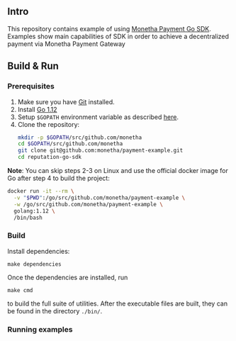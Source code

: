 ## Intro

This repository contains example of using [Monetha Payment Go SDK](https://github.com/monetha/payment-go-sdk). Examples show main capabilities of SDK in order to achieve a decentralized payment via Monetha Payment Gateway

## Build & Run

### Prerequisites

1. Make sure you have [Git](https://git-scm.com/book/en/v2/Getting-Started-Installing-Git) installed.
1. Install [Go 1.12](https://golang.org/dl/)
1. Setup `$GOPATH` environment variable as described [here](https://github.com/golang/go/wiki/SettingGOPATH).
1. Clone the repository:
    ```bash
    mkdir -p $GOPATH/src/github.com/monetha
    cd $GOPATH/src/github.com/monetha
    git clone git@github.com:monetha/payment-example.git
    cd reputation-go-sdk
    ```

**Note**: You can skip steps 2-3 on Linux and use the official docker image for Go after step 4 to build the project:

```bash
docker run -it --rm \
  -v "$PWD":/go/src/github.com/monetha/payment-example \
  -w /go/src/github.com/monetha/payment-example \
  golang:1.12 \
  /bin/bash
```

### Build

Install dependencies:

    make dependencies

Once the dependencies are installed, run 

    make cmd

to build the full suite of utilities. After the executable files are built, they can be found in the directory `./bin/`.

### Running examples